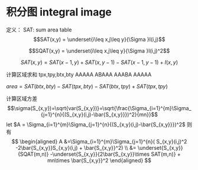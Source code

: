 # 积分图 integral image

定义：
SAT: sum area table
$$SAT(x,y) = \underset{i\leq x,j\leq y}{\Sigma }I(i,j)$$

$$SQAT(x,y) = \underset{i\leq x,j\leq y}{\Sigma }I(i,j)^2$$

$$SAT(x,y) = SAT(x-1,y) + SAT(x,y-1) - SAT(x-1,y-1) + I(x,y)$$ 

计算区域求和
tpx,tpy,btx,bty
AAAAA
ABAAA
AAABA
AAAAA


$area = SAT(btx,bty) - SAT(tpx,bty) - SAT(btx,tpy) + SAT(tpx,tpy)$


计算区域方差
$$\sigma(S_{x,y})=\sqrt{var(S_{x,y})}=\sqrt{\frac{\Sigma_{i=1}^{m}\Sigma_{j=1}^{n}{(S_{x,y}(i,j)-\bar{S_{x,y}}})^2}{mn}}$$
let $A =  \Sigma_{i=1}^{m}\Sigma_{j=1}^{n}{(S_{x,y}(i,j)-\bar{S_{x,y}}})^2$ 则有
$$
\begin{aligned}
A &=\Sigma_{i=1}^{m}\Sigma_{j=1}^{n}( S_{x,y}(i,j)^2 -2\bar{S_{x,y}}S_{x,y}(i,j) + \bar{S_{x,y}}^2) \\
&= \underset{S_{x,y}}{SQAT(m,n)} -\underset{S_{x,y}}{2\bar{S_{x,y}}\times SAT(m,n)} + mn\times \bar{S_{x,y}}^2
\end{aligned}
$$